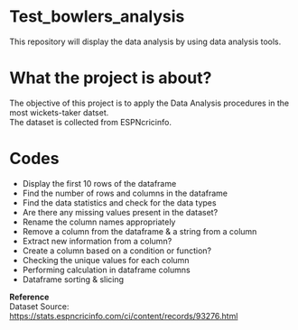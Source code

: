 # Test_bowlers_analysis
This repository will display the data analysis by using data analysis tools.
# What the project is about?
The objective of this project is to apply the Data Analysis procedures in the most wickets-taker datset. 
<br>The dataset is collected from ESPNcricinfo.
# Codes
- Display the first 10 rows of the dataframe
- Find the number of rows and columns in the dataframe
- Find the data statistics and check for the data types
- Are there any missing values present in the dataset?
- Rename the column names appropriately
- Remove a column from the dataframe & a string from a column
- Extract new information from a column?
- Create a column based on a condition or function? 
- Checking the unique values for each column
- Performing calculation in dataframe columns
- Dataframe sorting & slicing

__Reference__
<br> Dataset Source: https://stats.espncricinfo.com/ci/content/records/93276.html
